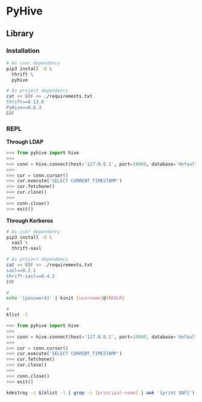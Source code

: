 # PyHive

<!--
https://medium.com/random-life-journal/python-restful-api-server-for-apache-hive-6bc52ad991ba
-->

## Library

### Installation

```sh
# As user dependency
pip3 install -U \
  thrift \
  pyhive

# As project dependency
cat << EOF >> ./requirements.txt
thrift==0.13.0
PyHive==0.6.3
EOF
```

### REPL

**Through LDAP**

```py
>>> from pyhive import hive
>>>
>>> conn = hive.connect(host='127.0.0.1', port=10000, database='default', username='[username]', password='[password]', auth='CUSTOM')
>>>
>>> cur = conn.cursor()
>>> cur.execute('SELECT CURRENT_TIMESTAMP')
>>> cur.fetchone()
>>> cur.close()
>>>
>>> conn.close()
>>> exit()
```

**Through Kerberos**

```sh
# As user dependency
pip3 install -U \
  sasl \
  thrift-sasl

# As project dependency
cat << EOF >> ./requirements.txt
sasl==0.2.1
thrift-sasl==0.4.2
EOF
```

```sh
#
echo '[password]' | kinit [username]@[REALM]

#
klist -l
```

```py
>>> from pyhive import hive
>>>
>>> conn = hive.connect(host='127.0.0.1', port=10000, database='default', username='[username]', auth='KERBEROS', kerberos_service_name='hive')
>>>
>>> cur = conn.cursor()
>>> cur.execute('SELECT CURRENT_TIMESTAMP')
>>> cur.fetchone()
>>> cur.close()
>>>
>>> conn.close()
>>> exit()
```

```sh
kdestroy -c $(klist -l | grep -i [principal-name] | awk '{print $NF}')
```
